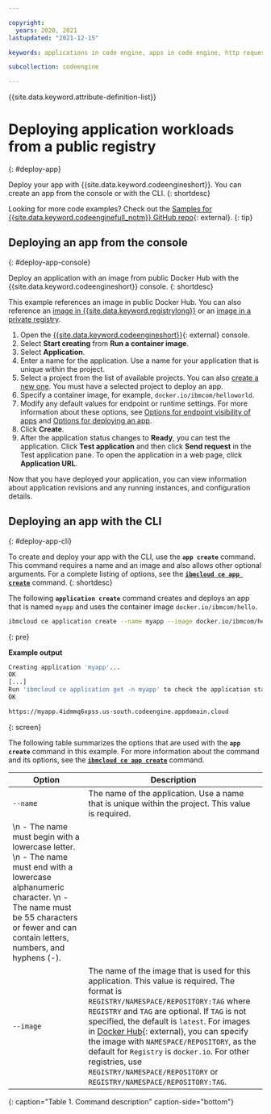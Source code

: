 ```yaml
---

copyright:
  years: 2020, 2021
lastupdated: "2021-12-15"

keywords: applications in code engine, apps in code engine, http requests in code engine, deploy apps in code engine, app workloads in code engine, deploying workloads in code engine, application, app, memory, cpu, environment variables

subcollection: codeengine

---
```


{{site.data.keyword.attribute-definition-list}}

# Deploying application workloads from a public registry
{: #deploy-app}

Deploy your app with {{site.data.keyword.codeengineshort}}. You can create an app from the console or with the CLI. 
{: shortdesc}

Looking for more code examples? Check out the [Samples for {{site.data.keyword.codeenginefull_notm}} GitHub repo](https://github.com/IBM/CodeEngine){: external}.
{: tip}

## Deploying an app from the console
{: #deploy-app-console}

Deploy an application with an image from public Docker Hub with the {{site.data.keyword.codeengineshort}} console.
{: shortdesc}

This example references an image in public Docker Hub. You can also reference an [image in {{site.data.keyword.registrylong}}](/docs/codeengine?topic=codeengine-deploy-app-crimage) or an [image in a private registry](/docs/codeengine?topic=codeengine-deploy-app-private). 

1. Open the [{{site.data.keyword.codeengineshort}}](https://cloud.ibm.com/codeengine/overview){: external} console.
2. Select **Start creating** from **Run a container image**.
3. Select **Application**.
4. Enter a name for the application. Use a name for your application that is unique within the project.
5. Select a project from the list of available projects. You can also [create a new one](/docs/codeengine?topic=codeengine-manage-project#create-a-project). You must have a selected project to deploy an app. 
6. Specify a container image, for example, `docker.io/ibmcom/helloworld`. 
7. Modify any default values for endpoint or runtime settings. For more information about these options, see [Options for endpoint visibility of apps](/docs/codeengine?topic=codeengine-application-workloads#optionsdeploy) and [Options for deploying an app](/docs/codeengine?topic=codeengine-application-workloads#optionsdeploy).
8. Click **Create**. 
9. After the application status changes to **Ready**, you can test the application. Click **Test application** and then click **Send request** in the Test application pane. To open the application in a web page, click **Application URL**.  

Now that you have deployed your application, you can view information about application revisions and any running instances, and configuration details.  



## Deploying an app with the CLI
{: #deploy-app-cli}

To create and deploy your app with the CLI, use the **`app create`** command. This command requires a name and an image and also allows other optional arguments. For a complete listing of options, see the [**`ibmcloud ce app create`**](/docs/codeengine?topic=codeengine-cli#cli-application-create) command.
{: shortdesc}

The following **`application create`** command creates and deploys an app that is named `myapp` and uses the container image `docker.io/ibmcom/hello`. 

```sh
ibmcloud ce application create --name myapp --image docker.io/ibmcom/hello
```
{: pre}

**Example output**

```sh
Creating application 'myapp'...
OK
[...]
Run 'ibmcloud ce application get -n myapp' to check the application status.
OK

https://myapp.4idmmq6xpss.us-south.codeengine.appdomain.cloud
```
{: screen}

The following table summarizes the options that are used with the **`app create`** command in this example. For more information about the command and its options, see the [**`ibmcloud ce app create`**](/docs/codeengine?topic=codeengine-cli#cli-application-create) command.

| Option | Description |
| -------------- | -------------- |
| `--name` | The name of the application. Use a name that is unique within the project. This value is required. 
 \n - The name must begin with a lowercase letter. \n - The name must end with a lowercase alphanumeric character. \n - The name must be 55 characters or fewer and can contain letters, numbers, and hyphens (-). | 
| `--image` | The name of the image that is used for this application. This value is required. The format is `REGISTRY/NAMESPACE/REPOSITORY:TAG` where `REGISTRY` and `TAG` are optional. If `TAG` is not specified, the default is `latest`. For images in [Docker Hub](https://hub.docker.com/){: external}, you can specify the image with `NAMESPACE/REPOSITORY`, as the default for `Registry` is `docker.io`. For other registries, use `REGISTRY/NAMESPACE/REPOSITORY` or `REGISTRY/NAMESPACE/REPOSITORY:TAG`. |
{: caption="Table 1. Command description" caption-side="bottom"}
 
